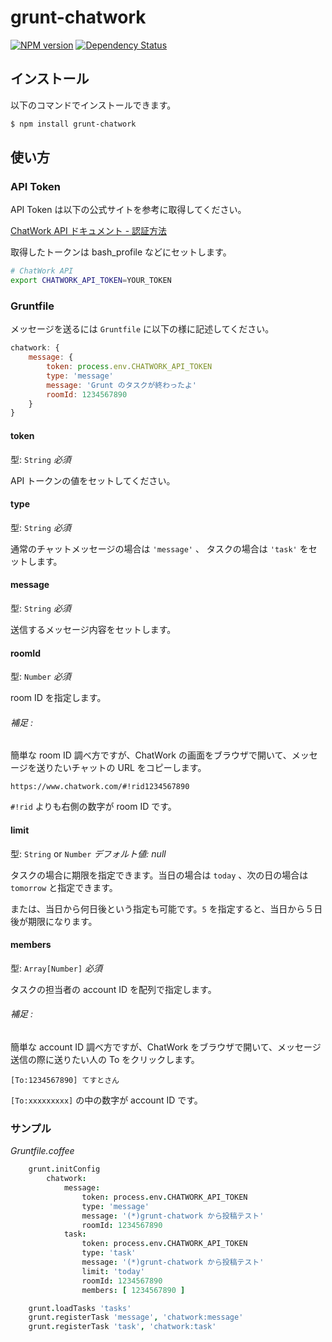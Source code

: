 grunt-chatwork
=================

[![NPM version](https://badge.fury.io/js/grunt-chatwork.png)](http://badge.fury.io/js/grunt-chatwork)
[![Dependency Status](https://david-dm.org/astronaughts/grunt-chatwork.png)](https://david-dm.org/astronaughts/grunt-chatwork)

## インストール

以下のコマンドでインストールできます。

```bash
$ npm install grunt-chatwork
```

## 使い方

### API Token

API Token は以下の公式サイトを参考に取得してください。

[ChatWork API ドキュメント - 認証方法](http://developer.chatwork.com/ja/authenticate.html)

取得したトークンは bash_profile などにセットします。

```bash
# ChatWork API
export CHATWORK_API_TOKEN=YOUR_TOKEN
```

### Gruntfile

メッセージを送るには `Gruntfile` に以下の様に記述してください。

```js
chatwork: {
    message: {
        token: process.env.CHATWORK_API_TOKEN
        type: 'message'
        message: 'Grunt のタスクが終わったよ'
        roomId: 1234567890
    }
}
```

#### token

型: `String` *必須*

API トークンの値をセットしてください。

#### type

型: `String` *必須*

通常のチャットメッセージの場合は `'message'` 、 タスクの場合は `'task'` をセットします。

#### message

型: `String` *必須*

送信するメッセージ内容をセットします。

#### roomId

型: `Number` *必須*

room ID を指定します。

###### *補足* :

簡単な room ID 調べ方ですが、ChatWork の画面をブラウザで開いて、メッセージを送りたいチャットの URL をコピーします。

```
https://www.chatwork.com/#!rid1234567890
```

`#!rid` よりも右側の数字が room ID です。

#### limit

型: `String` or `Number` *デフォルト値: null*

タスクの場合に期限を指定できます。当日の場合は `today` 、次の日の場合は `tomorrow` と指定できます。

または、当日から何日後という指定も可能です。`5` を指定すると、当日から５日後が期限になります。

#### members

型: `Array[Number]` *必須*

タスクの担当者の account ID を配列で指定します。

###### *補足* :

簡単な account ID 調べ方ですが、ChatWork をブラウザで開いて、メッセージ送信の際に送りたい人の To をクリックします。

```
[To:1234567890] てすとさん
```

`[To:xxxxxxxxx]` の中の数字が account ID です。

### サンプル

*Gruntfile.coffee*

```coffee
    grunt.initConfig
        chatwork:
            message:
                token: process.env.CHATWORK_API_TOKEN
                type: 'message'
                message: '(*)grunt-chatwork から投稿テスト'
                roomId: 1234567890
            task:
                token: process.env.CHATWORK_API_TOKEN
                type: 'task'
                message: '(*)grunt-chatwork から投稿テスト'
                limit: 'today'
                roomId: 1234567890
                members: [ 1234567890 ]

    grunt.loadTasks 'tasks'
    grunt.registerTask 'message', 'chatwork:message'
    grunt.registerTask 'task', 'chatwork:task'
```
